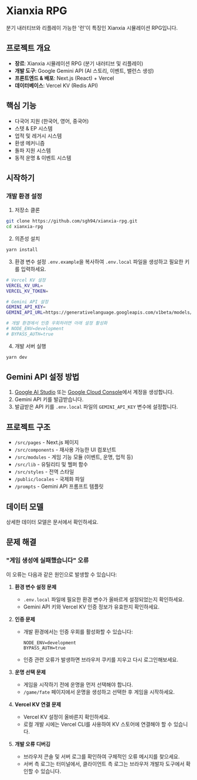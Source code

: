 # Xianxia RPG

분기 내러티브와 리플레이 가능한 '런'이 특징인 Xianxia 시뮬레이션 RPG입니다.

## 프로젝트 개요

- **장르**: Xianxia 시뮬레이션 RPG (분기 내러티브 및 리플레이)
- **개발 도구**: Google Gemini API (AI 스토리, 이벤트, 밸런스 생성)
- **프론트엔드 & 배포**: Next.js (React) + Vercel
- **데이터베이스**: Vercel KV (Redis API)

## 핵심 기능

- 다국어 지원 (한국어, 영어, 중국어)
- 스텟 & EP 시스템
- 업적 및 레거시 시스템
- 환생 메커니즘
- 돌파 지원 시스템
- 동적 운명 & 이벤트 시스템

## 시작하기

### 개발 환경 설정

1. 저장소 클론
```bash
git clone https://github.com/sgh94/xianxia-rpg.git
cd xianxia-rpg
```

2. 의존성 설치
```bash
yarn install
```

3. 환경 변수 설정
`.env.example`을 복사하여 `.env.local` 파일을 생성하고 필요한 키를 입력하세요.
```bash
# Vercel KV 설정
VERCEL_KV_URL=
VERCEL_KV_TOKEN=

# Gemini API 설정
GEMINI_API_KEY=
GEMINI_API_URL=https://generativelanguage.googleapis.com/v1beta/models/gemini-pro:generateContent

# 개발 환경에서 인증 우회하려면 아래 설정 활성화
# NODE_ENV=development
# BYPASS_AUTH=true
```

4. 개발 서버 실행
```bash
yarn dev
```

## Gemini API 설정 방법

1. [Google AI Studio](https://makersuite.google.com/) 또는 [Google Cloud Console](https://console.cloud.google.com/)에서 계정을 생성합니다.
2. Gemini API 키를 발급받습니다.
3. 발급받은 API 키를 `.env.local` 파일의 `GEMINI_API_KEY` 변수에 설정합니다.

## 프로젝트 구조

- `/src/pages` - Next.js 페이지
- `/src/components` - 재사용 가능한 UI 컴포넌트
- `/src/modules` - 게임 기능 모듈 (이벤트, 운명, 업적 등)
- `/src/lib` - 유틸리티 및 헬퍼 함수
- `/src/styles` - 전역 스타일
- `/public/locales` - 국제화 파일
- `/prompts` - Gemini API 프롬프트 템플릿

## 데이터 모델

상세한 데이터 모델은 문서에서 확인하세요.

## 문제 해결

### "게임 생성에 실패했습니다" 오류

이 오류는 다음과 같은 원인으로 발생할 수 있습니다:

1. **환경 변수 설정 문제**
   - `.env.local` 파일에 필요한 환경 변수가 올바르게 설정되었는지 확인하세요.
   - Gemini API 키와 Vercel KV 인증 정보가 유효한지 확인하세요.

2. **인증 문제**
   - 개발 환경에서는 인증 우회를 활성화할 수 있습니다:
     ```
     NODE_ENV=development
     BYPASS_AUTH=true
     ```
   - 인증 관련 오류가 발생하면 브라우저 쿠키를 지우고 다시 로그인해보세요.

3. **운명 선택 문제**
   - 게임을 시작하기 전에 운명을 먼저 선택해야 합니다.
   - `/game/fate` 페이지에서 운명을 생성하고 선택한 후 게임을 시작하세요.

4. **Vercel KV 연결 문제**
   - Vercel KV 설정이 올바른지 확인하세요.
   - 로컬 개발 시에는 Vercel CLI를 사용하여 KV 스토어에 연결해야 할 수 있습니다.

5. **개발 오류 디버깅**
   - 브라우저 콘솔 및 서버 로그를 확인하여 구체적인 오류 메시지를 찾으세요.
   - 서버 측 로그는 터미널에서, 클라이언트 측 로그는 브라우저 개발자 도구에서 확인할 수 있습니다.
